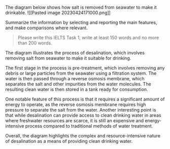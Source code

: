 The diagram below shows how salt is removed from seawater to make it drinkable.
![[Pasted image 20230424171000.png]]

Summarize the information by selecting and reporting the main features, and make comparisons where relevant.

> Please write this IELTS Task 1, write at least 150 words and no more than 200 words.

The diagram illustrates the process of desalination, which involves removing salt from seawater to make it suitable for drinking. 

The first stage in the process is pre-treatment, which involves removing any debris or large particles from the seawater using a filtration system. The water is then passed through a reverse osmosis membrane, which separates the salt and other impurities from the water molecules. The resulting clean water is then stored in a tank ready for consumption.

One notable feature of this process is that it requires a significant amount of energy to operate, as the reverse osmosis membrane requires high pressure to separate the salt from the water. Another interesting point is that while desalination can provide access to clean drinking water in areas where freshwater resources are scarce, it is still an expensive and energy-intensive process compared to traditional methods of water treatment.

Overall, the diagram highlights the complex and resource-intensive nature of desalination as a means of providing clean drinking water.